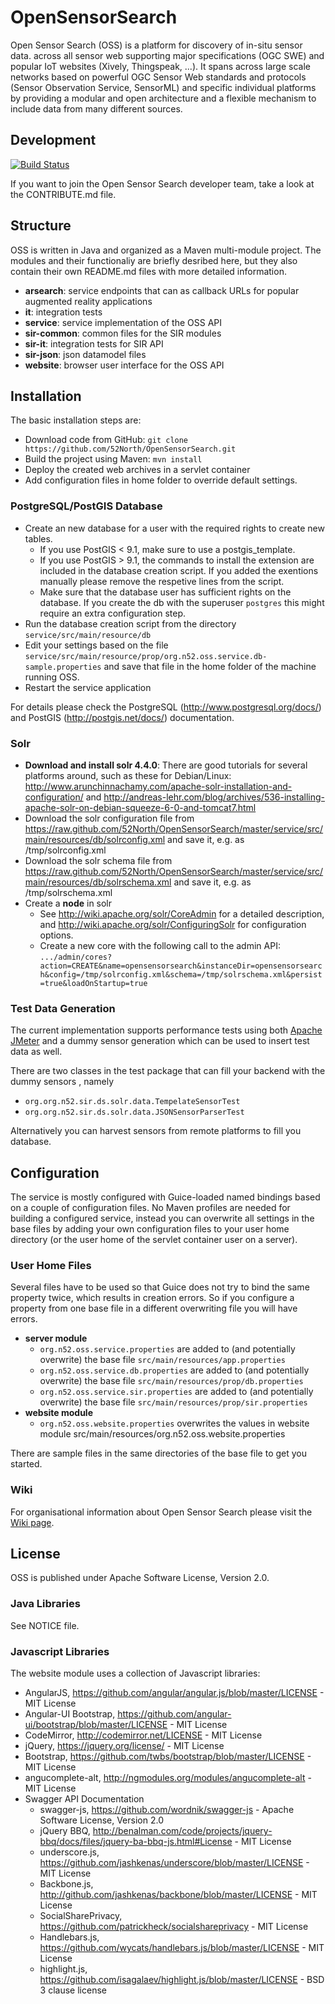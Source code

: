 # OpenSensorSearch

Open Sensor Search (OSS) is a platform for discovery of in-situ sensor data. across all sensor web supporting major specifications (OGC SWE) and popular IoT websites (Xively, Thingspeak, ...). It spans across large scale networks based on powerful OGC Sensor Web standards and protocols (Sensor Observation Service, SensorML) and specific individual platforms by providing a modular and open architecture and a flexible mechanism to include data from many different sources.

## Development

[![Build Status](https://travis-ci.org/52North/OpenSensorSearch.png?branch=master)](https://travis-ci.org/52North/OpenSensorSearch)

If you want to join the Open Sensor Search developer team, take a look at the CONTRIBUTE.md file.

## Structure

OSS is written in Java and organized as a Maven multi-module project. The modules and their functionaliy are briefly desribed here, but they also contain their own README.md files with more detailed information.

* **arsearch**: service endpoints that can as callback URLs for popular augmented reality applications
* **it**: integration tests
* **service**: service implementation of the OSS API
* **sir-common**: common files for the SIR modules 
* **sir-it**: integration tests for SIR API
* **sir-json**: json datamodel files
* **website**: browser user interface for the OSS API

## Installation

The basic installation steps are:

* Download code from GitHub: ``git clone https://github.com/52North/OpenSensorSearch.git``
* Build the project using Maven: ``mvn install``
* Deploy the created web archives in a servlet container
* Add configuration files in home folder to override default settings.

### PostgreSQL/PostGIS Database

* Create an new database for a user with the required rights to create new tables.
  * If you use PostGIS < 9.1, make sure to use a postgis_template.
  * If you use PostGIS > 9.1, the commands to install the extension are included in the database creation script. If you added the exentions manually please remove the respetive lines from the script.
  * Make sure that the database user has sufficient rights on the database. If you create the db with the superuser ``postgres`` this might require an extra configuration step.
* Run the database creation script from the directory ``service/src/main/resource/db``
* Edit your settings based on the file ``service/src/main/resource/prop/org.n52.oss.service.db-sample.properties`` and save that file in the home folder of the machine running OSS.
* Restart the service application

For details please check the PostgreSQL (http://www.postgresql.org/docs/) and PostGIS (http://postgis.net/docs/) documentation.

### Solr

* **Download and install solr 4.4.0**: There are good tutorials for several platforms around, such as these for Debian/Linux: http://www.arunchinnachamy.com/apache-solr-installation-and-configuration/ and http://andreas-lehr.com/blog/archives/536-installing-apache-solr-on-debian-squeeze-6-0-and-tomcat7.html
* Download the solr configuration file from https://raw.github.com/52North/OpenSensorSearch/master/service/src/main/resources/db/solrconfig.xml and save it, e.g. as /tmp/solrconfig.xml
* Download the solr schema file from https://raw.github.com/52North/OpenSensorSearch/master/service/src/main/resources/db/solrschema.xml and save it, e.g. as /tmp/solrschema.xml
* Create a **node** in solr
  * See http://wiki.apache.org/solr/CoreAdmin for a detailed description, and http://wiki.apache.org/solr/ConfiguringSolr for configuration options.
  * Create a new core with the following call to the admin API: ``.../admin/cores?action=CREATE&name=opensensorsearch&instanceDir=opensensorsearch&config=/tmp/solrconfig.xml&schema=/tmp/solrschema.xml&persist=true&loadOnStartup=true``

### Test Data Generation
The current implementation supports performance tests using both [Apache JMeter](http://jmeter.apache.org) and a dummy sensor generation which can be used to insert test data as well.

There are two classes in the test package that can fill your backend with the dummy sensors , namely
* ``org.org.n52.sir.ds.solr.data.TempelateSensorTest``
* ``org.org.n52.sir.ds.solr.data.JSONSensorParserTest``

Alternatively you can harvest sensors from remote platforms to fill you database.


## Configuration

The service is mostly configured with Guice-loaded named bindings based on a couple of configuration files. No Maven profiles are needed for building a configured service, instead you can overwrite all settings in the base files by adding your own configuration files to your user home directory (or the user home of the servlet container user on a server).

### User Home Files

Several files have to be used so that Guice does not try to bind the same property twice, which results in creation errors. So if you configure a property from one base file in a different overwriting file you will have errors.

* **server module**
  * ``org.n52.oss.service.properties`` are added to (and potentially overwrite) the base file ``src/main/resources/app.properties``
  * ``org.n52.oss.service.db.properties`` are added to (and potentially overwrite) the base file ``src/main/resources/prop/db.properties``
  * ``org.n52.oss.service.sir.properties`` are added to (and potentially overwrite) the base file ``src/main/resources/prop/sir.properties``
* **website module**
  * ``org.n52.oss.website.properties`` overwrites the values in website module src/main/resources/org.n52.oss.website.properties

There are sample files in the same directories of the base file to get you started.

### Wiki

For organisational information about Open Sensor Search please visit the [Wiki page](https://wiki.52north.org/bin/view/SensorWeb/OpenSensorSearch).

## License

OSS is published under Apache Software License, Version 2.0.

### Java Libraries

See NOTICE file.

### Javascript Libraries

The website module uses a collection of Javascript libraries:

* AngularJS, https://github.com/angular/angular.js/blob/master/LICENSE - MIT License
* Angular-UI Bootstrap, https://github.com/angular-ui/bootstrap/blob/master/LICENSE - MIT License
* CodeMirror, http://codemirror.net/LICENSE - MIT License
* jQuery, https://jquery.org/license/ - MIT License
* Bootstrap, https://github.com/twbs/bootstrap/blob/master/LICENSE - MIT License
* angucomplete-alt, http://ngmodules.org/modules/angucomplete-alt - MIT License
* Swagger API Documentation
  * swagger-js, https://github.com/wordnik/swagger-js - Apache Software License, Version 2.0
  * jQuery BBQ, http://benalman.com/code/projects/jquery-bbq/docs/files/jquery-ba-bbq-js.html#License - MIT License
  * underscore.js, https://github.com/jashkenas/underscore/blob/master/LICENSE - MIT License
  * Backbone.js, http://github.com/jashkenas/backbone/blob/master/LICENSE - MIT License
  * SocialSharePrivacy, https://github.com/patrickheck/socialshareprivacy - MIT License
  * Handlebars.js, https://github.com/wycats/handlebars.js/blob/master/LICENSE - MIT License
  * highlight.js, https://github.com/isagalaev/highlight.js/blob/master/LICENSE - BSD 3 clause license